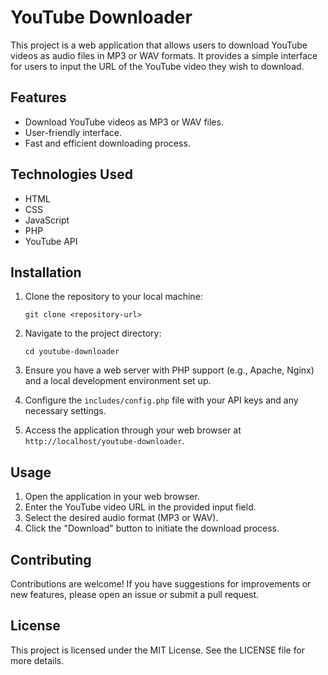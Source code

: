 # YouTube Downloader

This project is a web application that allows users to download YouTube videos as audio files in MP3 or WAV formats. It provides a simple interface for users to input the URL of the YouTube video they wish to download.

## Features

- Download YouTube videos as MP3 or WAV files.
- User-friendly interface.
- Fast and efficient downloading process.

## Technologies Used

- HTML
- CSS
- JavaScript
- PHP
- YouTube API

## Installation

1. Clone the repository to your local machine:
   ```
   git clone <repository-url>
   ```

2. Navigate to the project directory:
   ```
   cd youtube-downloader
   ```

3. Ensure you have a web server with PHP support (e.g., Apache, Nginx) and a local development environment set up.

4. Configure the `includes/config.php` file with your API keys and any necessary settings.

5. Access the application through your web browser at `http://localhost/youtube-downloader`.

## Usage

1. Open the application in your web browser.
2. Enter the YouTube video URL in the provided input field.
3. Select the desired audio format (MP3 or WAV).
4. Click the "Download" button to initiate the download process.

## Contributing

Contributions are welcome! If you have suggestions for improvements or new features, please open an issue or submit a pull request.

## License

This project is licensed under the MIT License. See the LICENSE file for more details.